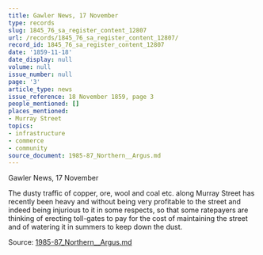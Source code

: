 ```yaml
---
title: Gawler News, 17 November
type: records
slug: 1845_76_sa_register_content_12807
url: /records/1845_76_sa_register_content_12807/
record_id: 1845_76_sa_register_content_12807
date: '1859-11-18'
date_display: null
volume: null
issue_number: null
page: '3'
article_type: news
issue_reference: 18 November 1859, page 3
people_mentioned: []
places_mentioned:
- Murray Street
topics:
- infrastructure
- commerce
- community
source_document: 1985-87_Northern__Argus.md
---
```


Gawler News, 17 November

The dusty traffic of copper, ore, wool and coal etc. along Murray Street has recently been heavy and without being very profitable to the street and indeed being injurious to it in some respects, so that some ratepayers are thinking of erecting toll-gates to pay for the cost of maintaining the street and of watering it in summers to keep down the dust.

Source: [1985-87_Northern__Argus.md](/downloads/markdown/1985-87_Northern__Argus.md)
